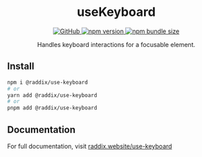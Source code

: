 <div align="center">
  <h1 align="center">useKeyboard</h1>
  <a href="https://github.com/gdvu/raddix/blob/main/LICENSE">
    <img alt="GitHub" src="https://img.shields.io/github/license/gdvu/raddix">
  </a>
  <a href="https://www.npmjs.com/package/@raddix/use-keyboard">
    <img alt="npm version" src="https://img.shields.io/npm/v/@raddix/use-keyboard">
  </a>

  <a href="https://www.npmjs.com/package/@raddix/use-keyboard">
  <img alt="npm bundle size" src="https://img.shields.io/bundlephobia/min/@raddix/use-keyboard">
  </a>
</div>
<span></span>
<p align="center">
Handles keyboard interactions for a focusable element.
</p>

## Install

```bash
npm i @raddix/use-keyboard
# or
yarn add @raddix/use-keyboard
# or
pnpm add @raddix/use-keyboard
```

## Documentation

For full documentation, visit [raddix.website/use-keyboard](https://www.raddix.website/interactions/use-keyboard)
